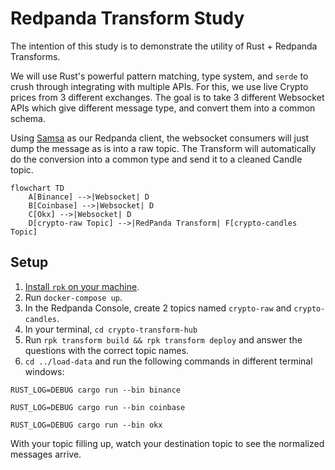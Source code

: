 # Redpanda Transform Study

The intention of this study is to demonstrate the utility of Rust + Redpanda Transforms. 

We will use Rust's powerful pattern matching, type system, and `serde` to crush through integrating with multiple APIs. For this, we use live Crypto prices from 3 different exchanges. The goal is to take 3 different Websocket APIs which give different message type, and convert them into a common schema. 

Using [Samsa](https://github.com/CallistoLabsNYC/samsa) as our Redpanda client, the websocket consumers will just dump the message as is into a raw topic. The Transform will automatically do the conversion into a common type and send it to a cleaned Candle topic.

```mermaid
flowchart TD
    A[Binance] -->|Websocket| D
    B[Coinbase] -->|Websocket| D
    C[Okx] -->|Websocket| D
    D[crypto-raw Topic] -->|RedPanda Transform| F[crypto-candles Topic]
```
## Setup
1. [Install `rpk` on your machine](https://docs.redpanda.com/current/get-started/rpk-install/).
1. Run `docker-compose up`.
1. In the Redpanda Console, create 2 topics named `crypto-raw` and `crypto-candles`.
1. In your terminal, `cd crypto-transform-hub`
1. Run `rpk transform build && rpk transform deploy` and answer the questions with the correct topic names.
1. `cd ../load-data` and run the following commands in different terminal windows:
```
RUST_LOG=DEBUG cargo run --bin binance

RUST_LOG=DEBUG cargo run --bin coinbase

RUST_LOG=DEBUG cargo run --bin okx
```

With your topic filling up, watch your destination topic to see the normalized messages arrive.

